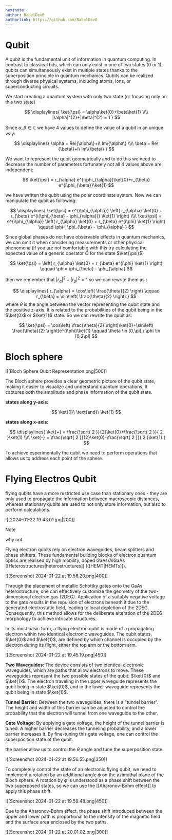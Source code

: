 ```yaml
---
nextnote: 
author: BabelDev0
authorlink: https://github.com/BabelDev0
---
```

# Qubit

A qubit is the fundamental unit of information in quantum computing. In contrast to classical bits, which can only exist in one of two states (0 or 1), qubits can simultaneously exist in multiple states thanks to the superposition principle in quantum mechanics. Qubits can be realized through diverse physical systems, including atoms, ions, or superconducting circuits.

We start creating a quantum system with only two state (or focusing only on this two state)

$$ 
\displaylines{
\ket{\psi} = \alpha\ket{0}+\beta\ket{1}
\\\\
|\alpha|^{2}+|\beta|^{2} = 1
}
$$

Since $\alpha,\beta \in \mathbb{C}$ we have 4 values to define the value of a qubit in an unique way:

$$
\displaylines{
\alpha = Re\{\alpha\}+i\ Im\{\alpha\}
\\\\
\beta = Re\{\beta\}+i\ Im\{\beta\}
}
$$

We want to represent the qubit geometrically and to do this we need to decrease the number of parameters fortunately not all 4 values above are independent:

$$
\ket{\psi} = r_{\alpha} e^{i\phi_{\alpha}}\ket{0}+r_{\beta} e^{i\phi_{\beta}}\ket{1} 
$$

we have written the qubit using the polar coordinate system.
Now we can manipulate the qubit as following:

$$
\displaylines{
\ket{\psi} = e^{i\phi_{\alpha}} \left( r_{\alpha} \ket{0} + r_{\beta} e^{i(\phi_{\beta} - \phi_{\alpha})} \ket{1} \right)
\\\\
\ket{\psi} = e^{i\phi_{\alpha}} \left( r_{\alpha} \ket{0} + r_{\beta} e^{i\phi} \ket{1} \right) \qquad \phi= \phi_{\beta} - \phi_{\alpha}
}
$$

Since global phases do not have observable effects in quantum mechanics, we can omit it when considering measurements or other physical phenomena (if you are not comfortable with this try calculating the expected value of a generic operator $\hat{O}$ for the state $\ket{\psi}$)


$$
\ket{\psi} =  \left( r_{\alpha} \ket{0} + r_{\beta} e^{i\phi} \ket{1} \right) \qquad \phi= \phi_{\beta} - \phi_{\alpha}
$$


then we remember that $|r_{\alpha}|^2+|r_{\beta}|^2 = 1$ so we can rewrite them as :

$$
\displaylines{
r_{\alpha} = \cos\left( \frac{\theta}{2} \right) \qquad r_{\beta} = \sin\left( \frac{\theta}{2} \right)
}
$$
where $\theta$ is the angle between the vector representing the qubit state and the positive z-axis. It is related to the probabilities of the qubit being in the $\ket{0}$ or $\ket{1}$ state. So we can rewrite the qubit as:

$$
\ket{\psi} = \cos\left( \frac{\theta}{2} \right)\ket{0}+\sin\left( \frac{\theta}{2} \right)e^{i\phi}\ket{1} \qquad \theta \in [0,\pi],\ \phi \in [0,2\pi[
$$

# Bloch sphere

![[Bloch Sphere Qubit Representation.png|500]]

The Bloch sphere provides a clear geometric picture of the qubit state, making it easier to visualize and understand quantum operations. It captures both the amplitude and phase information of the qubit state.

**states along y-axis:**

$$
\ket{0}\  \text{and}\  \ket{1} 
$$

**states along x-axis:**

$$
\displaylines{
\ket{+} = \frac{\sqrt{ 2 }}{2}\ket{0}+\frac{\sqrt{ 2 }}{ 2 }\ket{1}
\\\\
\ket{-} = \frac{\sqrt{ 2 }}{2}\ket{0}-\frac{\sqrt{ 2 }}{ 2 }\ket{1}
}
$$

To achieve esperimentally the qubit we need to perform operations that allows us to address each point of the sphere.

# Flying Electros Qubit

flying qubits have a more restricted use case than stationary ones - they are only used to propagate the information between macroscopic distances, whereas stationary qubits are used to not only store information, but also to perform calculations.

![[2024-01-22 19.43.01.jpg|200]] 
>[!note]
>why not

Flying electron qubits rely on electron waveguides, beam splitters and phase shifters. These fundamental building blocks of electron quantum optics are realised by high mobility, doped GaAs/AlGaAs [[Heterostructures|heterostructures]] ([[HEMT|HEMTs]]).

![[Screenshot 2024-01-22 at 19.56.20.png|400]]

Through the placement of metallic Schottky gates onto the GaAs heterostructure, one can effectively customize the geometry of the two-dimensional electron gas (2DEG). Application of a suitably negative voltage to the gate results in the repulsion of electrons beneath it due to the generated electrostatic field, leading to local depletion of the 2DEG. Consequently, this method allows for the deliberate alteration of the 2DEG morphology to achieve intricate structures. 

In its most basic form, a flying electron qubit is made of a propagating electron within two identical electronic waveguides. The qubit states, $\ket{0}$ and $\ket{1}$, are defined by which channel is occupied by the electron during its flight, either the top arm or the bottom arm.

![[Screenshot 2024-01-22 at 19.45.19.png|450]]

 **Two Waveguides**: The device consists of two identical electronic waveguides, which are paths that allow electrons to move. These waveguides represent the two possible states of the qubit: $\ket{0}$ and $\ket{1}$. The electron traveling in the upper waveguide represents the qubit being in state $\ket{0}$, and in the lower waveguide represents the qubit being in state $\ket{1}$.

**Tunnel Barrier**: Between the two waveguides, there is a "tunnel barrier". The height and width of this barrier can be adjusted to control the probability that the electron will tunnel from one waveguide to the other.

**Gate Voltage**: By applying a gate voltage, the height of the tunnel barrier is tuned. A higher barrier decreases the tunneling probability, and a lower barrier increases it. By fine-tuning this gate voltage, one can control the superposition state of the qubit.

the barrier allow us to control the $\theta$ angle and tune the superposition state:

![[Screenshot 2024-01-22 at 19.56.55.png|350]]

To completely control the state of an electronic flying qubit, we need to implement a rotation by an additional angle $\phi$ on the azimuthal plane of the Bloch sphere. A rotation by $\phi$ is understood as a phase shift between the two superposed states, so we can use the [[Aharonov-Bohm effect]] to apply this phase shift.

![[Screenshot 2024-01-22 at 19.59.48.png|450]]

Due to the Aharonov-Bohm effect, the phase shift introduced between the upper and lower path is proportional to the intensity of the magnetic field and the surface area enclosed by the two paths.

![[Screenshot 2024-01-22 at 20.01.02.png|300]]